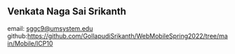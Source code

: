 

## Venkata Naga Sai Srikanth
email: sggc9@umsystem.edu 
github:https://github.com/GollapudiSrikanth/WebMobileSpring2022/tree/main/Mobile/ICP10



